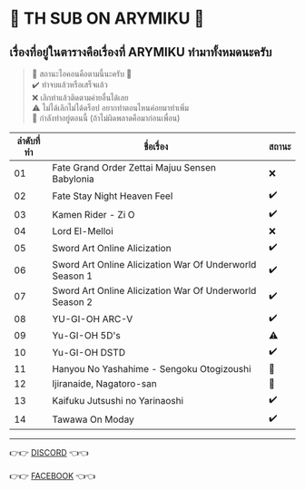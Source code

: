 # 💎 TH SUB ON ARYMIKU 💎

## เรื่องที่อยู่ในตารางคือเรื่องที่ ARYMIKU ทำมาทั้งหมดนะครับ

> 🏢 สถานะไอคอนคือตามนี้นะครับ 🏢 <br>
> ✔️ ทำจบแล้วหรือเสร็จแล้ว <br>
> ❌ เลิกทำแล้วติดตามค่ายอื่นได้เลย <br>
> ⚠️ ไม่ได้เลิกไม่ได้ดร็อป อยากทำตอนไหนค่อยมาทำเพิ่ม <br>
> 🚩 กำลังทำอยู่ตอนนี้ (ถ้าไม่ผิดพลาดคือมาก่อนเพื่อน) <br>


| ลำดับที่ทำ | ชื่อเรื่อง | สถานะ |
| --- | --- | --- |
| 01 | Fate Grand Order Zettai Majuu Sensen Babylonia | ❌ |
| 02 | Fate Stay Night Heaven Feel | ✔️ |
| 03 | Kamen Rider - Zi O | ✔️ |
| 04 | Lord El-Melloi | ❌ |
| 05 | Sword Art Online Alicization | ✔️ |
| 06 | Sword Art Online Alicization War Of Underworld Season 1 | ✔️ |
| 07 | Sword Art Online Alicization War Of Underworld Season 2 | ✔️ |
| 08 | YU-GI-OH ARC-V | ✔️ |
| 09 | Yu-GI-OH 5D's | ⚠️ |
| 10 | Yu-GI-OH DSTD | ✔️ |
| 11 | Hanyou No Yashahime - Sengoku Otogizoushi | 🚩 |
| 12 | Ijiranaide, Nagatoro-san | 🚩 |
| 13 | Kaifuku Jutsushi no Yarinaoshi | ✔️ |
| 14 | Tawawa On Moday | ✔️ |

---

👉👉 [DISCORD](https://discord.gg/uE6BWDE) 👈👈 <br><br>
👉👉 [FACEBOOK](https://www.facebook.com/AnimefunBB/) 👈👈
